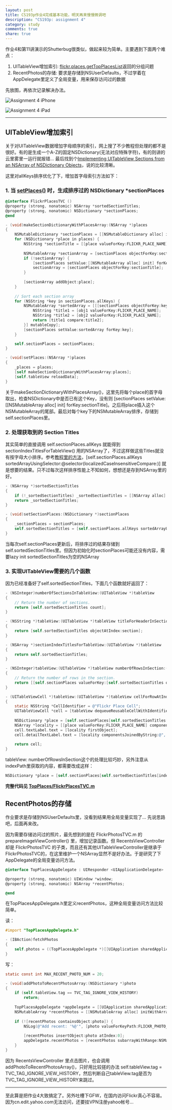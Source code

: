 ```yaml
---
layout: post
title: CS193p作业4完成基本功能，明天再来慢慢微调吧
description: "CS193p: assignment 4"
category: study
comments: true
share: true
---
```


作业4和第11讲演示的Shutterbug很类似，做起来较为简单。主要遇到下面两个难点：

1. UITableView增加索引: [flickr.places.getTopPlacesList](https://www.flickr.com/services/api/flickr.places.getTopPlacesList.html)返回的分组问题
2. RecentPhotos的存储: 要求是存储到NSUserDefaults，不过学着在AppDelegate里定义了全局变量，用来保存访问过的数据

先放图，再依次记录解决办法。

![Assignment 4 iPhone](https://raw.github.com/upbit/CS193p_Homework/master/screenshot/screenshot4a.png)

![Assignment 4 iPad](https://raw.github.com/upbit/CS193p_Homework/master/screenshot/screenshot4d.png)

----------------------

## UITableView增加索引

关于对UITableView数据增加字母顺序的索引，网上搜了不少教程但处理的都不是很好。有的是生成一个A-Z的固定NSDictionary(无法对应特殊字符)，有的则讲的云里雾里一运行就报错... 最后找到个[Implementing UITableView Sections from an NSArray of NSDictionary Objects](http://www.icodeblog.com/2010/12/10/implementing-uitableview-sections-from-an-nsarray-of-nsdictionary-objects/)，说的比较清晰。

这里对allKeys排序优化了下，增加首字母索引方法如下：

### 1. 当 [setPlaces()](https://github.com/upbit/CS193p_Homework/blob/e5652a0d5ef5458055ba67d5e567513de97a23ce/TopPlaces/TopPlaces/FlickrPlacesTVC.m#L60) 时，生成排序过的 NSDictionary *sectionPlaces

```objective-c
@interface FlickrPlacesTVC ()
@property (strong, nonatomic) NSArray *sortedSectionTitles;
@property (strong, nonatomic) NSDictionary *sectionPlaces;
@end
```

```objective-c
- (void)makeSectionDictionaryWithPlacesArray:(NSArray *)places
{
    NSMutableDictionary *sectionPlaces = [[NSMutableDictionary alloc] init];
    for (NSDictionary *place in places) {
        NSString *sectionTitle = [[place valueForKey:FLICKR_PLACE_NAME] substringToIndex:1];
        
        NSMutableArray *sectionArray = [sectionPlaces objectForKey:sectionTitle];
        if (!sectionArray) {
            [sectionPlaces setValue:[[NSMutableArray alloc] init] forKey:sectionTitle];
            sectionArray = [sectionPlaces objectForKey:sectionTitle];
        }
        
        [sectionArray addObject:place];
    }
    
    // Sort each section array
    for (NSString *key in sectionPlaces.allKeys) {
        NSMutableArray *sortedArray = [[[sectionPlaces objectForKey:key] sortedArrayUsingComparator:^NSComparisonResult(id obj1, id obj2) {
            NSString *title1 = [obj1 valueForKey:FLICKR_PLACE_NAME];
            NSString *title2 = [obj2 valueForKey:FLICKR_PLACE_NAME];
            return [title1 compare:title2];
        }] mutableCopy];
        [sectionPlaces setValue:sortedArray forKey:key];
    }

    self.sectionPlaces = sectionPlaces;
}

- (void)setPlaces:(NSArray *)places
{
    _places = places;
    [self makeSectionDictionaryWithPlacesArray:places];
    [self.tableView reloadData];
}
```

关于makeSectionDictionaryWithPlacesArray()，这里先将每个place的首字母取出，检查NSDictionary中是否已有这个Key，没有则 [sectionPlaces setValue:[[NSMutableArray alloc] init] forKey:sectionTitle]。之后将place插入这个NSMutableArray的尾部。最后对每个key下的NSMutableArray排序，存储到self.sectionPlaces里。

### 2. 处理获取到的 Section Titles

其实简单的直接调用 self.sectionPlaces.allKeys 就能得到 sectionIndexTitlesForTableView() 用的NSArray了，不过这样做这些Titles就没有按字母大小排序。参考[教程里的方法](http://www.icodeblog.com/2010/12/10/implementing-uitableview-sections-from-an-nsarray-of-nsdictionary-objects/)，[self.sectionPlaces.allKeys sortedArrayUsingSelector:@selector(localizedCaseInsensitiveCompare:)] 就是想要的结果。只不过每次这样排序性能上不知如何，想想还是存到NSArray里的好。

```objective-c
- (NSArray *)sortedSectionTitles
{
    if (!_sortedSectionTitles) _sortedSectionTitles = [[NSArray alloc] init];
    return _sortedSectionTitles;
}

- (void)setSectionPlaces:(NSDictionary *)sectionPlaces
{
    _sectionPlaces = sectionPlaces;
    self.sortedSectionTitles = [self.sectionPlaces.allKeys sortedArrayUsingSelector:@selector(localizedCaseInsensitiveCompare:)];
}
```

当每次self.sectionPlaces更新后，将排序过的结果存储到self.sortedSectionTitles里。但因为初始化时sectionPlaces可能还没有内容，需要lazy init sortedSectionTitles为空的NSArray

### 3. 实现UITableView需要的几个函数

因为已经准备好了self.sortedSectionTitles，下面几个函数就好返回了：

```objective-c
- (NSInteger)numberOfSectionsInTableView:(UITableView *)tableView
{
    // Return the number of sections.
    return [self.sortedSectionTitles count];
}

- (NSString *)tableView:(UITableView *)tableView titleForHeaderInSection:(NSInteger)section
{
    return [self.sortedSectionTitles objectAtIndex:section];
}

- (NSArray *)sectionIndexTitlesForTableView:(UITableView *)tableView
{
    return self.sortedSectionTitles;
}

- (NSInteger)tableView:(UITableView *)tableView numberOfRowsInSection:(NSInteger)section
{
    // Return the number of rows in the section.
    return [[self.sectionPlaces valueForKey:[self.sortedSectionTitles objectAtIndex:section]] count];
}

- (UITableViewCell *)tableView:(UITableView *)tableView cellForRowAtIndexPath:(NSIndexPath *)indexPath
{
    static NSString *CellIdentifier = @"Flickr Place Cell";
    UITableViewCell *cell = [tableView dequeueReusableCellWithIdentifier:CellIdentifier forIndexPath:indexPath];
    
    NSDictionary *place = [self.sectionPlaces[self.sortedSectionTitles[indexPath.section]] objectAtIndex:indexPath.row];
    NSArray *locality = [[place valueForKey:FLICKR_PLACE_NAME] componentsSeparatedByString:@", "];
    cell.textLabel.text = [locality firstObject];
    cell.detailTextLabel.text = [locality componentsJoinedByString:@", "];
    
    return cell;
}
```

tableView: numberOfRowsInSection这个的处理比较巧妙，另外注意从indexPath里获取的内容，都需要改成这样：

```objective-c
NSDictionary *place = [self.sectionPlaces[self.sortedSectionTitles[indexPath.section]] objectAtIndex:indexPath.row];
```

**完整代码见 [TopPlaces/FlickrPlacesTVC.m](https://github.com/upbit/CS193p_Homework/blob/e5652a0d5ef5458055ba67d5e567513de97a23ce/TopPlaces/TopPlaces/FlickrPlacesTVC.m)**


## RecentPhotos的存储

作业要求是存储到NSUserDefaults里，没看到结果用全局变量实现了... 先说思路吧，后面再来改。

因为需要存储访问过的照片，最先想到的是在 FlickrPhotosTVC.m 的 prepareImageViewController() 里，增加记录函数。但 RecentsViewController 却是 FlickrPhotosTVC 的子类，而且还有其他UITableViewController是继承于FlickrPhotosTVC的，在这里维护一个NSArray显然不是好办法。于是研究了下AppDelegate的全局变量访问方法。

```objective-c
@interface TopPlacesAppDelegate : UIResponder <UIApplicationDelegate>

@property (strong, nonatomic) UIWindow *window;
@property (strong, nonatomic) NSArray *recentPhotos;

@end
```

在TopPlacesAppDelegate.h里定义recentPhotos，这种全局变量访问方法比较简单。

读：

```objective-c
#import "TopPlacesAppDelegate.h"

- (IBAction)fetchPhotos
{
    self.photos = ((TopPlacesAppDelegate *)[[UIApplication sharedApplication] delegate]).recentPhotos;
}
```

写：

```objective-c
static const int MAX_RECENT_PHOTO_NUM = 20;

- (void)addPhotoToRecentPhotosArray:(NSDictionary *)photo
{
    if (self.tableView.tag == TVC_TAG_IGNORE_VIEW_HISTORY)
        return;
    
    TopPlacesAppDelegate *appDelegate = [[UIApplication sharedApplication] delegate];
    NSMutableArray *recentPhotos = [[NSMutableArray alloc] initWithArray:appDelegate.recentPhotos];
    
    if (![recentPhotos containsObject:photo]) {
        NSLog(@"Add recent: '%@'", [photo valueForKeyPath:FLICKR_PHOTO_TITLE]);
        
        [recentPhotos insertObject:photo atIndex:0];
        appDelegate.recentPhotos = [recentPhotos subarrayWithRange:NSMakeRange(0, MIN([recentPhotos count], MAX_RECENT_PHOTO_NUM))];
    }
}
```

因为 RecentsViewController 里点击图片，也会调用 addPhotoToRecentPhotosArray()，只好用比较搓的办法 self.tableView.tag = TVC_TAG_IGNORE_VIEW_HISTORY，然后判断自己tableView.tag是否为TVC_TAG_IGNORE_VIEW_HISTORY来跳过。

---------------------

至此算是把作业4大致搞定了。另外吐槽下GFW，在国内访问Flickr真心不容易。因为cn.edit.yahoo.com无法访问，还要挂VPN注册yahoo帐号...
